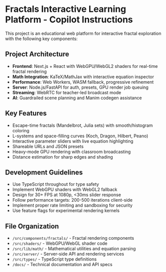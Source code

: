 # Fractals Interactive Learning Platform - Copilot Instructions

This project is an educational web platform for interactive fractal exploration with the following key components:

## Project Architecture
- **Frontend**: Next.js + React with WebGPU/WebGL2 shaders for real-time fractal rendering
- **Math Integration**: KaTeX/MathJax with interactive equation inspector 
- **Performance**: Web Workers, WASM fallback, progressive refinement
- **Server**: Node.js/FastAPI for auth, presets, GPU render job queuing
- **Streaming**: WebRTC for teacher-led broadcast mode
- **AI**: Guardrailed scene planning and Manim codegen assistance

## Key Features
- Escape-time fractals (Mandelbrot, Julia sets) with smooth/histogram coloring
- L-systems and space-filling curves (Koch, Dragon, Hilbert, Peano)
- Interactive parameter sliders with live equation highlighting
- Shareable URLs and JSON presets
- Heavy-mode GPU rendering with classroom broadcasting
- Distance estimation for sharp edges and shading

## Development Guidelines
- Use TypeScript throughout for type safety
- Implement WebGPU shaders with WebGL2 fallback
- Design for 30+ FPS at 1080p, <30ms slider response
- Follow performance targets: 200-500 iterations client-side
- Implement proper rate limiting and sandboxing for security
- Use feature flags for experimental rendering kernels

## File Organization
- `/src/components/fractals/` - Fractal rendering components
- `/src/shaders/` - WebGPU/WebGL shader code
- `/src/lib/math/` - Mathematical utilities and equation parsing
- `/src/server/` - Server-side API and rendering services
- `/src/types/` - TypeScript type definitions
- `/docs/` - Technical documentation and API specs